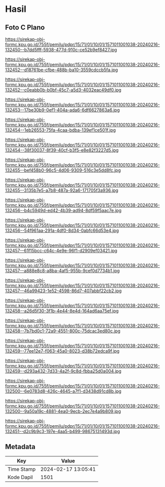 # Hasil

## Foto C Plano

https://sirekap-obj-formc.kpu.go.id/755f/pemilu/pdpr/15/71/01/10/01/1571011001038-20240216-132450--b7dd5fff-5938-477d-910c-ce52b9ef8427.jpg

https://sirekap-obj-formc.kpu.go.id/755f/pemilu/pdpr/15/71/01/10/01/1571011001038-20240216-132452--d18761be-cfbe-488b-ba10-3559cdccb5fa.jpg

https://sirekap-obj-formc.kpu.go.id/755f/pemilu/pdpr/15/71/01/10/01/1571011001038-20240216-132452--c0eabb0b-b0bf-45c7-a5d3-4032eac49df0.jpg

https://sirekap-obj-formc.kpu.go.id/755f/pemilu/pdpr/15/71/01/10/01/1571011001038-20240216-132453--17be30b9-0ef1-404a-ada6-6df6627863a6.jpg

https://sirekap-obj-formc.kpu.go.id/755f/pemilu/pdpr/15/71/01/10/01/1571011001038-20240216-132454--1eb26553-75fa-4caa-bdba-139ef1ce501f.jpg

https://sirekap-obj-formc.kpu.go.id/755f/pemilu/pdpr/15/71/01/10/01/1571011001038-20240216-132454--38f30037-8f39-40cf-b3f5-e8e82f3227d5.jpg

https://sirekap-obj-formc.kpu.go.id/755f/pemilu/pdpr/15/71/01/10/01/1571011001038-20240216-132455--bef458b0-96c5-4d06-9309-516c3e5dd8fc.jpg

https://sirekap-obj-formc.kpu.go.id/755f/pemilu/pdpr/15/71/01/10/01/1571011001038-20240216-132455--3135b7e5-a7b8-487a-92a6-171705f3a936.jpg

https://sirekap-obj-formc.kpu.go.id/755f/pemilu/pdpr/15/71/01/10/01/1571011001038-20240216-132456--b4c5949d-ed42-4b39-ad94-8df59f5aac7e.jpg

https://sirekap-obj-formc.kpu.go.id/755f/pemilu/pdpr/15/71/01/10/01/1571011001038-20240216-132456--54f961aa-291a-4df0-8d34-0abfc66d53e4.jpg

https://sirekap-obj-formc.kpu.go.id/755f/pemilu/pdpr/15/71/01/10/01/1571011001038-20240216-132457--61f15bcc-c64c-4e9e-96f1-d2909ef03421.jpg

https://sirekap-obj-formc.kpu.go.id/755f/pemilu/pdpr/15/71/01/10/01/1571011001038-20240216-132457--a888e8c8-a8ba-4af5-955b-9cef0d7734b1.jpg

https://sirekap-obj-formc.kpu.go.id/755f/pemilu/pdpr/15/71/01/10/01/1571011001038-20240216-132457--46a99423-1e52-4598-86d7-407abbf22cb2.jpg

https://sirekap-obj-formc.kpu.go.id/755f/pemilu/pdpr/15/71/01/10/01/1571011001038-20240216-132458--a26d5f30-3f1b-4e44-8e4d-164ad6aa75ef.jpg

https://sirekap-obj-formc.kpu.go.id/755f/pemilu/pdpr/15/71/01/10/01/1571011001038-20240216-132458--7b7bd0c1-72a9-4551-800c-75dcac3ed80c.jpg

https://sirekap-obj-formc.kpu.go.id/755f/pemilu/pdpr/15/71/01/10/01/1571011001038-20240216-132459--77ee12e7-f063-45a0-8023-d38b72edca9f.jpg

https://sirekap-obj-formc.kpu.go.id/755f/pemilu/pdpr/15/71/01/10/01/1571011001038-20240216-132459--d293a432-7d33-4a2f-9c8d-fbba25d0a004.jpg

https://sirekap-obj-formc.kpu.go.id/755f/pemilu/pdpr/15/71/01/10/01/1571011001038-20240216-132500--6e0783d8-426c-4645-a7f1-d3438d91cd8b.jpg

https://sirekap-obj-formc.kpu.go.id/755f/pemilu/pdpr/15/71/01/10/01/1571011001038-20240216-132500--9a50a19c-4881-4ea0-9ecb-2ec7e4a9b809.jpg

https://sirekap-obj-formc.kpu.go.id/755f/pemilu/pdpr/15/71/01/10/01/1571011001038-20240216-132451--d2c9b9c3-197e-4aa5-b499-98675131493d.jpg


## Metadata

| Key        | Value               |
| ---------- | ------------------- |
| Time Stamp | 2024-02-17 13:05:41 |
| Kode Dapil | 1501                |




